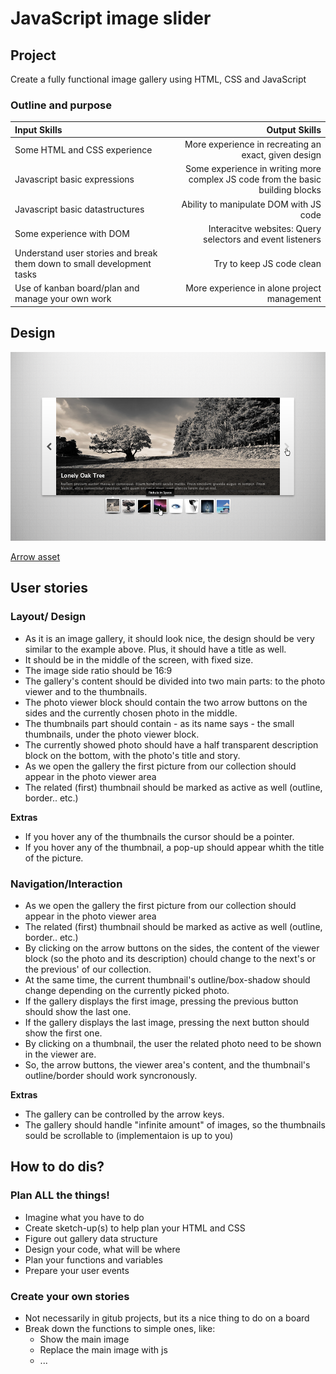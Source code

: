 # JavaScript image slider

## Project
Create a fully functional image gallery using HTML, CSS and JavaScript

### Outline and purpose

| **Input Skills** | **Output Skills** |  
|:----------|-----------:|  
| Some HTML and CSS experience | More experience in recreating an exact, given design |  
| Javascript basic expressions | Some experience in writing more complex JS code from the basic building blocks |  
| Javascript basic datastructures | Ability to manipulate DOM with JS code |  
| Some experience with DOM | Interacitve websites: Query selectors and event listeners |  
| Understand user stories and break them down to small development tasks | Try to keep JS code clean |  
| Use of kanban board/plan and manage your own work | More experience in alone project management |  


## Design

![Gallery mockup](slider.png)

[Arrow asset](slider.png)

## User stories

### Layout/ Design   
  - As it is an image gallery, it should look nice, the design should be very similar to the example above. Plus, it should have a title as well.   
  - It should be in the middle of the screen, with fixed size.
  - The image side ratio should be 16:9
  - The gallery's content should be divided into two main parts: to the photo viewer and to the thumbnails.
  - The photo viewer block should contain the two arrow buttons on the sides and the currently chosen photo in the middle.
  - The thumbnails part should contain - as its name says - the small thumbnails, under the photo viewer block.
  - The currently showed photo should have a half transparent description block on the bottom, with the photo's title and story.  
  - As we open the gallery the first picture from our collection should appear in the photo viewer area
  - The related (first) thumbnail should be marked as active as well (outline, border.. etc.)

**Extras**
  - If you hover any of the thumbnails the cursor should be a pointer.
  - If you hover any of the thumbnail, a pop-up should appear whith the title of the picture.

### Navigation/Interaction  
  - As we open the gallery the first picture from our collection should appear in the photo viewer area
  - The related (first) thumbnail should be marked as active as well (outline, border.. etc.)
  - By clicking on the arrow buttons on the sides, the content of the viewer block (so the photo and its description) chould change to the next's or the previous' of our collection.
  - At the same time, the current thumbnail's outline/box-shadow should change depending on the currently picked photo.
  - If the gallery displays the first image, pressing the previous button should show the last one.
  - If the gallery displays the last image, pressing the next button should show the first one.
  - By clicking on a thumbnail, the user the related photo need to be shown in the viewer are.
  - So, the arrow buttons, the viewer area's content, and the thumbnail's outline/border should work syncronously.

**Extras**
  - The gallery can be controlled by the arrow keys.  
  - The gallery should handle "infinite amount" of images, so the thumbnails sould be scrollable to (implementaion is up to you)


## How to do dis?

### Plan ALL the things!
- Imagine what you have to do
- Create sketch-up(s) to help plan your HTML and CSS
- Figure out gallery data structure
- Design your code, what will be where
- Plan your functions and variables
- Prepare your user events

### Create your own stories
- Not necessarily in gitub projects, but its a nice thing to do on a board
- Break down the functions to simple ones, like:
    - Show the main image
    - Replace the main image with js
    - ...
